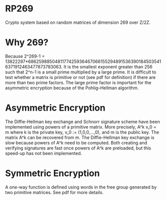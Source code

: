 # RP269
Crypto system based on random matrices of dimension 269 over Z/2Z.

# Why 269?

Because 2^269-1 = 13822297*68625988504811774259364670661552948915363901845035416371912463477873783063. It is the smallest exponent greater than 256 such that 2^n-1 is a small prime multiplied by a large prime. It is difficult to test whether a matrix is primitive or not (see pdf for definition) if there are more than two prime factors. The large prime factor is important for the asymmetric encryption because of the Pohlig–Hellman algorithm.

# Asymmetric Encryption

The Diffie-Hellman key exchange and Schnorr signature scheme have been implemented using powers of a primitive matrix. More precisely, A^k v_0 = m where k is the private key, v_0 := (1,0,0,...,0), and m is the public key. The matrix A^k can be recovered from m. The Diffie-Hellman key exchange is slow because powers of A^k need to be computed. Both creating and verifying signatures are fast once powers of A^k are preloaded, but this speed-up has not been implemented.

# Symmetric Encryption

A one-way function is defined using words in the free group generated by two primitive matrices. See pdf for more details.
